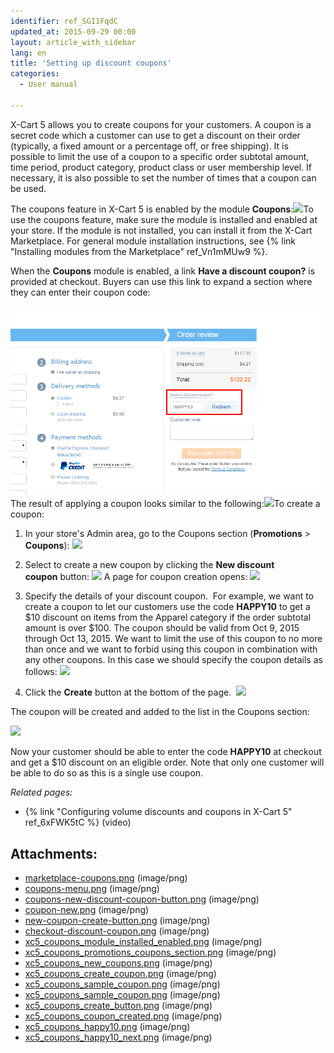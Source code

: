 ```yaml
---
identifier: ref_SGI1FqdC
updated_at: 2015-09-29 00:00
layout: article_with_sidebar
lang: en
title: 'Setting up discount coupons'
categories:
  - User manual

---
```



X-Cart 5 allows you to create coupons for your customers. A coupon is a secret code which a customer can use to get a discount on their order (typically, a fixed amount or a percentage off, or free shipping). It is possible to limit the use of a coupon to a specific order subtotal amount, time period, product category, product class or user membership level. If necessary, it is also possible to set the number of times that a coupon can be used.

The coupons feature in X-Cart 5 is enabled by the module **Coupons**:![]({{site.baseurl}}/attachments/6389790/8719428.png?effects=drop-shadow)To use the coupons feature, make sure the module is installed and enabled at your store. If the module is not installed, you can install it from the X-Cart Marketplace. For general module installation instructions, see {% link "Installing modules from the Marketplace" ref_Vn1mMUw9 %}.

When the **Coupons** module is enabled, a link **Have a discount coupon?** is provided at checkout. Buyers can use this link to expand a section where they can enter their coupon code:

![](attachments/6389790/8719436.png?effects=drop-shadow)The result of applying a coupon looks similar to the following:![]({{site.baseurl}}/attachments/6389790/8719437.png?effects=drop-shadow)To create a coupon:

1.  In your store's Admin area, go to the Coupons section (**Promotions** > **Coupons**):
    ![]({{site.baseurl}}/attachments/6389790/8719429.png?effects=drop-shadow)
2.  Select to create a new coupon by clicking the **New discount coupon** button:
    ![]({{site.baseurl}}/attachments/6389790/8719430.png?effects=drop-shadow)
    A page for coupon creation opens:
    ![]({{site.baseurl}}/attachments/6389790/8719431.png?effects=drop-shadow)

3.  Specify the details of your discount coupon. 
    For example, we want to create a coupon to let our customers use the code **HAPPY10** to get a $10 discount on items from the Apparel category if the order subtotal amount is over $100\. The coupon should be valid from Oct 9, 2015 through Oct 13, 2015\. We want to limit the use of this coupon to no more than once and we want to forbid using this coupon in combination with any other coupons. In this case we should specify the coupon details as follows:
    ![]({{site.baseurl}}/attachments/6389790/8719432.png?effects=drop-shadow)

4.  Click the **Create** button at the bottom of the page. 
    ![]({{site.baseurl}}/attachments/6389790/8719434.png?effects=drop-shadow)

The coupon will be created and added to the list in the Coupons section:

![]({{site.baseurl}}/attachments/6389790/8719435.png?effects=drop-shadow)

Now your customer should be able to enter the code **HAPPY10** at checkout and get a $10 discount on an eligible order. Note that only one customer will be able to do so as this is a single use coupon.

_Related pages:_

*   {% link "Configuring volume discounts and coupons in X-Cart 5" ref_6xFWK5tC %} (video)

## Attachments:

* [marketplace-coupons.png]({{site.baseurl}}/attachments/6389790/6586410.png) (image/png)
* [coupons-menu.png]({{site.baseurl}}/attachments/6389790/6586412.png) (image/png)
* [coupons-new-discount-coupon-button.png]({{site.baseurl}}/attachments/6389790/6586414.png) (image/png)
* [coupon-new.png]({{site.baseurl}}/attachments/6389790/6586416.png) (image/png)
* [new-coupon-create-button.png]({{site.baseurl}}/attachments/6389790/6586417.png) (image/png)
* [checkout-discount-coupon.png]({{site.baseurl}}/attachments/6389790/6586418.png) (image/png)
* [xc5_coupons_module_installed_enabled.png]({{site.baseurl}}/attachments/6389790/8719428.png) (image/png)
* [xc5_coupons_promotions_coupons_section.png]({{site.baseurl}}/attachments/6389790/8719429.png) (image/png)
* [xc5_coupons_new_coupons.png]({{site.baseurl}}/attachments/6389790/8719430.png) (image/png)
* [xc5_coupons_create_coupon.png]({{site.baseurl}}/attachments/6389790/8719431.png) (image/png)
* [xc5_coupons_sample_coupon.png]({{site.baseurl}}/attachments/6389790/8719433.png) (image/png)
* [xc5_coupons_sample_coupon.png]({{site.baseurl}}/attachments/6389790/8719432.png) (image/png)
* [xc5_coupons_create_button.png]({{site.baseurl}}/attachments/6389790/8719434.png) (image/png)
* [xc5_coupons_coupon_created.png]({{site.baseurl}}/attachments/6389790/8719435.png) (image/png)
* [xc5_coupons_happy10.png]({{site.baseurl}}/attachments/6389790/8719436.png) (image/png)
* [xc5_coupons_happy10_next.png]({{site.baseurl}}/attachments/6389790/8719437.png) (image/png)
